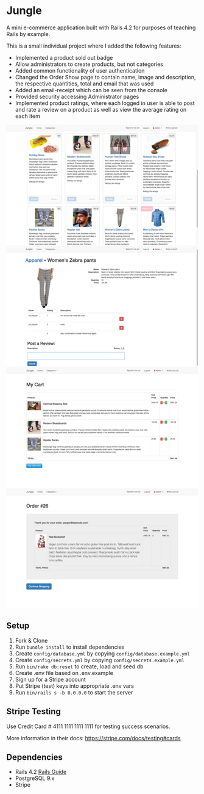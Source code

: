 # Jungle

A mini e-commerce application built with Rails 4.2 for purposes of teaching Rails by example.

This is a small individual project where I added the following features:
- Implemented a product sold out badge
- Allow administrators to create products, but not categories
- Added common functionality of user authentication
- Changed the Order Show page to contain name, image and description, the respective quantities, total and email that was used
- Added an email-receipt which can be seen from the console
- Provided security accessing Administrator pages
- Implemented product ratings, where each logged in user is able to post and rate a review on a product as well as view the average rating on each item

!["Index Page"](https://github.com/bernicetann/jungle-rails/blob/master/docs/Sold-out-badge.png?raw=true)
!["Reviews Page"](https://github.com/bernicetann/jungle-rails/blob/master/docs/Reviews-page.png?raw=true)
!["Carts Page"](https://github.com/bernicetann/jungle-rails/blob/master/docs/My-cart-page.png?raw=true)
!["Order Page"](https://github.com/bernicetann/jungle-rails/blob/master/docs/Order-page.png?raw=true)


## Setup

1. Fork & Clone
2. Run `bundle install` to install dependencies
3. Create `config/database.yml` by copying `config/database.example.yml`
4. Create `config/secrets.yml` by copying `config/secrets.example.yml`
5. Run `bin/rake db:reset` to create, load and seed db
6. Create .env file based on .env.example
7. Sign up for a Stripe account
8. Put Stripe (test) keys into appropriate .env vars
9. Run `bin/rails s -b 0.0.0.0` to start the server

## Stripe Testing

Use Credit Card # 4111 1111 1111 1111 for testing success scenarios.

More information in their docs: <https://stripe.com/docs/testing#cards>

## Dependencies

* Rails 4.2 [Rails Guide](http://guides.rubyonrails.org/v4.2/)
* PostgreSQL 9.x
* Stripe
